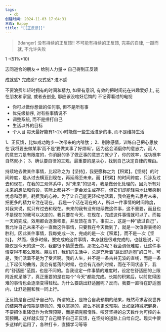 ```yaml
---
tags:
  - cb
创建时间: 2024-11-03 17:04:31
三观: Happy
title: "[[正反馈]]"
---
```

> [!danger] 没有持续的正反馈!!
> 不可能有持续的正反馈, 完美的自律, 一蹴而就, 不允许失败

1 -(51%*10)

志同道合的朋友-> 给别人力量-> 自己得到正反馈

成就感? 完成感? 仪式感? 进不感

不要浪费年轻时拥有的时间和精力, 
如果有意识, 有效的把时间花在兴趣爱好上, 花在朋友和家里, 或者去创业, 那应该没啥好后悔的
不记得看过的电视

* 你可以做你想做的任何事, 但不是所有事
* 优先级排序, 对有些事情说不
* 调整系统, 而不是捶打自己
* 生活以外的目标
* 个人目
每天最好能有1~2小时能做一些生活进步的事, 而不是维持生活

1、正反馈，比如成功跑步一次带来的内啡肽；
2、剔除感情，训练自己把心思放在‘我将要去做某事’而不是‘要做某事了好烦啊’，因为这会消磨你的意志力，而人的意志力是有限度的，你消磨的多了做正事的意志力就少了，你的效率，成功概率自然就小；
3、确认要自律的三观，最重要的是决心，找到自己决定自律的理由。

持续地去做某件事情，比起称之为【坚持】，我更愿称之为【积累】。【坚持】的时间跨度，是从过去横亘到现在，再延绵至未来。而【积累】的时间跨度，只涉及过去和现在。在我的三观体系中，对"未来"的思考，我是做弱化处理的。因为所有对未来的想法和假设，实际上都并不一定会发生或存在，但它们却能轻易地让我感到忧虑和恐惧，耗费我的心神。为了让自己能更轻松地活着，我会避免去思考未来，把更多的精力专注在现在。 我是一个活在现在的人，所以一件事情的时间跨度，对我来说，就只有过去和现在。未来的我有没有继续做这件事，这不重要，而且也不是现在的我可以决定的。我只要在今天，在现在，完成这件事情就可以了。而每一天的完成，效用都会逐渐积累，并反馈在当下。事实上，这是一种"放过自己"，我允许自己未来不必一直做这件事情，只要我在今天做到了，就是一次值得表扬的胜利。因此某件事情，我每完成一次，完成的是一次【积累】，而不是一次【坚持】。 然而，很多时候，要完成的这件事情，本身就是很难完成的。也就是说，可能仅是今天的这一次，我都很不情愿去做。那怎么办呢？我会调低难度，让这件事情变得不那么艰难。朋友们，我们的生活中，总是充斥着"跳出舒适圈"的口号。可是，我们活着不是为了受苦啊。我的人生，并不是一条古井无波的直线，而是一条上下起伏的曲线，我会有低落的时候，也会有亢奋的时候，而在不同状态下，我的"舒适圈"范围，也是不同的。当我设定一件事情的难度时，设定在舒适圈的上限附近就足够了，真正重要的是在每个"今天"都能完成。长期的积累后，以前觉得困难的事情也会逐渐变得轻松。为什么要跳出舒适圈呢？反而，我要一直待在舒适圈内，让舒适圈和我一同上行。


正反馈是自己赋予自己的，所谓的正，是符合自我预期的结果，既然苛求客观世界的结果符合预期是随机的、难以掌握的，那么不妨更改预期。比如坚持减肥健身，不要把体重降低作为合理预期，而是把克服惰性、咬牙坚持的总天数作为可控的主观预期。这样就实现了自己赋予自己正反馈，在坚持的道路上自给自足。现实中很多这样的运用了，各种打卡，直播学习等等
